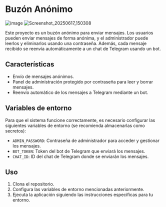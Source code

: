 # Buzón Anónimo

![image](https://github.com/user-attachments/assets/157b9403-0c46-4805-afcf-288e0c0ddc5c)
![Screenshot_20250617_150308](https://github.com/user-attachments/assets/aa59e6c5-3219-4591-96ac-2cdd87522758)


Este proyecto es un buzón anónimo para enviar mensajes. Los usuarios pueden enviar mensajes de forma anónima, y el administrador puede leerlos y eliminarlos usando una contraseña. Además, cada mensaje recibido se reenvía automáticamente a un chat de Telegram usando un bot.

## Características

- Envío de mensajes anónimos.
- Panel de administración protegido por contraseña para leer y borrar mensajes.
- Reenvío automático de los mensajes a Telegram mediante un bot.

## Variables de entorno

Para que el sistema funcione correctamente, es necesario configurar las siguientes variables de entorno (se recomienda almacenarlas como secretos):

- `ADMIN_PASSWORD`: Contraseña de administrador para acceder y gestionar los mensajes.
- `BOT_TOKEN`: Token del bot de Telegram que enviará los mensajes.
- `CHAT_ID`: ID del chat de Telegram donde se enviarán los mensajes.

## Uso

1. Clona el repositorio.
2. Configura las variables de entorno mencionadas anteriormente.
3. Ejecuta la aplicación siguiendo las instrucciones específicas para tu entorno.
